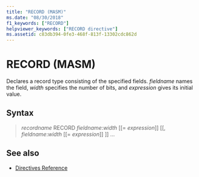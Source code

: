 ```yaml
---
title: "RECORD (MASM)"
ms.date: "08/30/2018"
f1_keywords: ["RECORD"]
helpviewer_keywords: ["RECORD directive"]
ms.assetid: c83db394-0fe3-468f-813f-13302cdc862d
---
```

# RECORD (MASM)

Declares a record type consisting of the specified fields. *fieldname* names the field, *width* specifies the number of bits, and *expression* gives its initial value.

## Syntax

> *recordname* RECORD *fieldname*:*width* [[= *expression*]] [[, *fieldname*:*width* [[= *expression*]] ]] ...

## See also

- [Directives Reference](../../assembler/masm/directives-reference.md)
